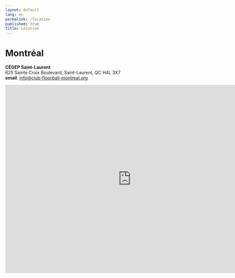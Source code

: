```yaml
---
layout: default
lang: en
permalink: /location
published: true
title: Location
---
```


# Montréal

**CÉGEP Saint-Laurent**
<br/>
625 Sainte Croix Boulevard, Saint-Laurent, QC H4L 3X7
<br/>
**email**: info@club-floorball-montreal.org

<iframe src="https://www.google.com/maps/embed?pb=!1m18!1m12!1m3!1d2795.8678994661923!2d-73.6708403!3d45.51273779999999!2m3!1f0!2f0!3f0!3m2!1i1024!2i768!4f13.1!3m3!1m2!1s0x4cc918475e47f649%3A0x852fa87ed9bd386a!2s625+Sainte+Croix+Ave!5e0!3m2!1sen!2sca!4v1394680899415" width="800" height="600" frameborder="0" style="border:0"></iframe>
